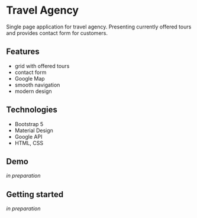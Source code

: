 # Travel Agency

Single page application for travel agency. Presenting currently offered tours and provides contact form for customers.

## Features

- grid with offered tours
- contact form
- Google Map
- smooth navigation
- modern design

## Technologies

- Bootstrap 5
- Material Design
- Google API
- HTML, CSS

## Demo

<i>in preparation</i>

## Getting started

<i>in preparation</i>
